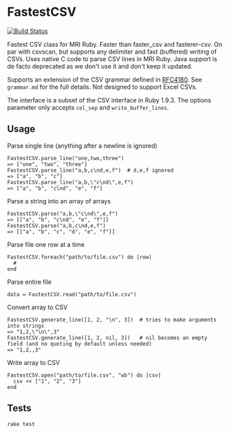 # FastestCSV

[![Build Status](https://travis-ci.org/custora/fastest-csv.svg?branch=0.7)](https://travis-ci.org/custora/fastest-csv)

Fastest CSV class for MRI Ruby. Faster than faster_csv and fasterer-csv. On par with csvscan, but supports any delimiter and fast (buffered) writing of CSVs. Uses native C code to parse CSV lines in MRI Ruby. Java support is de facto deprecated as we don't use it and don't keep it updated.

Supports an extension of the CSV grammar defined in [RFC4180](https://tools.ietf.org/html/rfc4180). See `grammar.md` for the full details. Not designed to support Excel CSVs.

The interface is a subset of the CSV interface in Ruby 1.9.3. The options parameter only accepts `col_sep` and `write_buffer_lines`.

## Usage

Parse single line (anything after a newline is ignored)

    FastestCSV.parse_line("one,two,three")
    => ["one", "two", "three"]
    FastestCSV.parse_line("a,b,c\nd,e,f")  # d,e,f ignored
    => ["a", "b", "c"]
    FastestCSV.parse_line("a,b,\"c\nd\",e,f")
    => ["a", "b", "c\nd", "e", "f"]

Parse a string into an array of arrays

    FastestCSV.parse("a,b,\"c\nd\",e,f")
    => [["a", "b", "c\nd", "e", "f"]]
    FastestCSV.parse("a,b,c\nd,e,f")
    => [["a", "b", "c", "d", "e", "f"]]

Parse file one row at a time

    FastestCSV.foreach("path/to/file.csv") do |row|
      #
    end

Parse entire file

    data = FastestCSV.read("path/to/file.csv")

Convert array to CSV

    FastestCSV.generate_line([1, 2, "\n", 3])  # tries to make arguments into strings
    => "1,2,\"\n\",3"
    FastestCSV.generate_line([1, 2, nil, 3])   # nil becomes an empty field (and no quoting by default unless needed)
    => "1,2,,3"

Write array to CSV

    FastestCSV.open("path/to/file.csv", "wb") do |csv|
      csv << ["1", "2", "3"]
    end

## Tests

`rake test`
